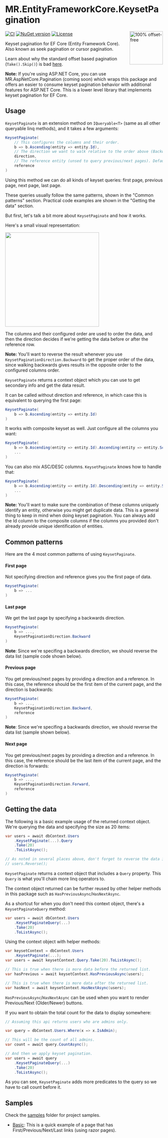 # MR.EntityFrameworkCore.KeysetPagination

<a href="http://use-the-index-luke.com/no-offset">
  <img src="http://use-the-index-luke.com/img/no-offset.q200.png" alt="100% offset-free" target="_blank" align="right" width="106" height="106">
</a>

[![CI](https://github.com/mrahhal/MR.EntityFrameworkCore.KeysetPagination/actions/workflows/ci.yml/badge.svg)](https://github.com/mrahhal/MR.EntityFrameworkCore.KeysetPagination/actions/workflows/ci.yml)
[![NuGet version](https://badge.fury.io/nu/MR.EntityFrameworkCore.KeysetPagination.svg)](https://www.nuget.org/packages/MR.EntityFrameworkCore.KeysetPagination)
[![License](https://img.shields.io/badge/license-MIT-blue.svg)](https://opensource.org/licenses/MIT)

Keyset pagination for EF Core (Entity Framework Core). Also known as seek pagination or cursor pagination.

Learn about why the standard offset based pagination (`Take().Skip()`) is bad [here](http://use-the-index-luke.com/no-offset).

**Note:** If you're using ASP.NET Core, you can use MR.AspNetCore.Pagination (coming soon) which wraps this package and offers an easier to consume keyset pagination behavior with additional features for ASP.NET Core. This is a lower level library that implements keyset pagination for EF Core.

## Usage

`KeysetPaginate` is an extension method on `IQueryable<T>` (same as all other queryable linq methods), and it takes a few arguments:

```cs
KeysetPaginate(
    // This configures the columns and their order.
    b => b.Ascending(entity => entity.Id),
    // The direction we want to walk relative to the order above (Backward/Forward). Default is Forward.
    direction,
    // The reference entity (unsed to query previous/next pages). Default is null.
    reference
)
```

Using this method we can do all kinds of keyset queries: first page, previous page, next page, last page.

These queries usually follow the same patterns, shown in the "Common patterns" section. Practical code examples are shown in the "Getting the data" section.

But first, let's talk a bit more about `KeysetPaginate` and how it works.

Here's a small visual representation:

<img src="images/exp.jpg" width="300" />

The columns and their configured order are used to order the data, and then the direction decides if we're getting the data before or after the reference row.

**Note:** You'll want to reverse the result whenever you use `KeysetPaginationDirection.Backward` to get the proper order of the data, since walking backwards gives results in the opposite order to the configured columns order.

`KeysetPaginate` returns a context object which you can use to get secondary info and get the data result.

It can be called without direction and reference, in which case this is equivalent to querying the first page:

```cs
KeysetPaginate(
    b => b.Ascending(entity => entity.Id)
)
```

It works with composite keyset as well. Just configure all the columns you want:

```cs
KeysetPaginate(
    b => b.Ascending(entity => entity.Id).Ascending(entity => entity.Score),
    ...
)
```

You can also mix ASC/DESC columns. `KeysetPaginate` knows how to handle that:

```cs
KeysetPaginate(
    b => b.Ascending(entity => entity.Id).Descending(entity => entity.Score),
    ...
)
```

**Note:** You'll want to make sure the combination of these columns uniquely identify an entity, otherwise you might get duplicate data. This is a general thing to keep in mind when doing keyset pagination. You can always add the Id column to the composite columns if the columns you provided don't already provide unique identification of entities.

## Common patterns

Here are the 4 most common patterns of using `KeysetPaginate`.

#### First page

Not specifying direction and reference gives you the first page of data.

```cs
KeysetPaginate(
    b => ...
)
```

#### Last page

We get the last page by specifying a backwards direction.

```cs
KeysetPaginate(
    b => ...,
    KeysetPaginationDirection.Backward
)
```

**Note**: Since we're specifing a backwards direction, we should reverse the data list (sample code shown below).

#### Previous page

You get previous/next pages by providing a direction and a reference. In this case, the reference should be the first item of the current page, and the direction is backwards:

```cs
KeysetPaginate(
    b => ...,
    KeysetPaginationDirection.Backward,
    reference
)
```

**Note**: Since we're specifing a backwards direction, we should reverse the data list (sample shown below).

#### Next page

You get previous/next pages by providing a direction and a reference. In this case, the reference should be the last item of the current page, and the direction is forwards:

```cs
KeysetPaginate(
    b => ...,
    KeysetPaginationDirection.Forward,
    reference
)
```

## Getting the data

The following is a basic example usage of the returned context object. We're querying the data and specifying the size as 20 items:

```cs
var users = await dbContext.Users
    .KeysetPaginate(...).Query
    .Take(20)
    .ToListAsync();

// As noted in several places above, don't forget to reverse the data if we specified a backwards direction:
// users.Reverse();
```

`KeysetPaginate` returns a context object that includes a `Query` property. This `Query` is what you'll chain more linq operators to.

The context object returned can be further reused by other helper methods in this package such as `HasPreviousAsync`/`HasNextAsync`.

As a shortcut for when you don't need this context object, there's a `KeysetPaginateQuery` method:

```cs
var users = await dbContext.Users
    .KeysetPaginateQuery(...)
    .Take(20)
    .ToListAsync();
```

Using the context object with helper methods:

```cs
var keysetContext = dbContext.Users
    .KeysetPaginate(...);
var users = await keysetContext.Query.Take(20).ToListAsync();

// This is true when there is more data before the returned list.
var hasPrevious = await keysetContext.HasPreviousAsync(users);

// This is true when there is more data after the returned list.
var hasNext = await keysetContext.HasNextAsync(users);
```

`HasPreviousAsync`/`HasNextAsync` can be used when you want to render Previous/Next (Older/Newer) buttons.

If you want to obtain the total count for the data to display somewhere:

```cs
// Assuming this api returns users who are admins only.

var query = dbContext.Users.Where(x => x.IsAdmin);

// This will be the count of all admins.
var count = await query.CountAsync();

// And then we apply keyset pagination.
var users = await query
    .KeysetPaginateQuery(...)
    .Take(20)
    .ToListAsync();
```

As you can see, `KeysetPaginate` adds more predicates to the query so we have to call count before it.

## Samples

Check the [samples](samples) folder for project samples.

- [Basic](samples/Basic): This is a quick example of a page that has First/Previous/Next/Last links (using razor pages).
